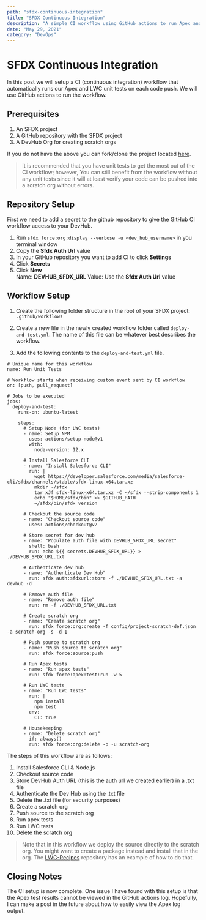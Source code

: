 ```yaml
---
path: "sfdx-continuous-integration"
title: "SFDX Continuous Integration"
description: "A simple CI workflow using GitHub actions to run Apex and LWC tests"
date: "May 29, 2021"
category: "DevOps"
---
```


# SFDX Continuous Integration

In this post we will setup a CI (continuous integration) workflow that automatically runs our Apex and LWC unit tests on each code push. We will use GitHub actions to run the workflow.

## Prerequisites

1. An SFDX project
2. A GitHub repository with the SFDX project
3. A DevHub Org for creating scratch orgs

If you do not have the above you can fork/clone the project located [here](https://github.com/edodso2/blog/tree/master/apex-auraenabled-unit-tests).

> It is recommended that you have unit tests to get the most out of the CI workflow; however, You can still benefit from the workflow without any unit tests since it will at least verify your code can be pushed into a scratch org without errors.

## Repository Setup

First we need to add a secret to the github repository to give the GitHub CI workflow access to your DevHub.

1. Run `sfdx force:org:display --verbose -u <dev_hub_username>` in you terminal window
2. Copy the **Sfdx Auth Url** value
3. In your GitHub repository you want to add CI to click **Settings** 
4. Click **Secrets**
5. Click **New**<br>
    Name: **DEVHUB_SFDX_URL**
    Value: Use the **Sfdx Auth Url** value

## Workflow Setup

1. Create the following folder structure in the root of your SFDX project: `.github/workflows`

2. Create a new file in the newly created workflow folder called `deploy-and-test.yml`. The name of this file can be whatever best describes the workflow.

3. Add the following contents to the `deploy-and-test.yml` file.

```YML
# Unique name for this workflow
name: Run Unit Tests

# Workflow starts when receiving custom event sent by CI workflow
on: [push, pull_request]

# Jobs to be executed
jobs:
  deploy-and-test:
    runs-on: ubuntu-latest

    steps:
      # Setup Node (for LWC tests)
      - name: Setup NPM
        uses: actions/setup-node@v1
        with:
          node-version: 12.x

      # Install Salesforce CLI
      - name: "Install Salesforce CLI"
        run: |
          wget https://developer.salesforce.com/media/salesforce-cli/sfdx/channels/stable/sfdx-linux-x64.tar.xz
          mkdir ~/sfdx
          tar xJf sfdx-linux-x64.tar.xz -C ~/sfdx --strip-components 1
          echo "$HOME/sfdx/bin" >> $GITHUB_PATH
          ~/sfdx/bin/sfdx version

      # Checkout the source code
      - name: "Checkout source code"
        uses: actions/checkout@v2

      # Store secret for dev hub
      - name: "Populate auth file with DEVHUB_SFDX_URL secret"
        shell: bash
        run: echo ${{ secrets.DEVHUB_SFDX_URL}} > ./DEVHUB_SFDX_URL.txt

      # Authenticate dev hub
      - name: "Authenticate Dev Hub"
        run: sfdx auth:sfdxurl:store -f ./DEVHUB_SFDX_URL.txt -a devhub -d

      # Remove auth file
      - name: "Remove auth file"
        run: rm -f ./DEVHUB_SFDX_URL.txt

      # Create scratch org
      - name: "Create scratch org"
        run: sfdx force:org:create -f config/project-scratch-def.json -a scratch-org -s -d 1

      # Push source to scratch org
      - name: "Push source to scratch org"
        run: sfdx force:source:push

      # Run Apex tests
      - name: "Run apex tests"
        run: sfdx force:apex:test:run -w 5

      # Run LWC tests
      - name: "Run LWC tests"
        run: |
          npm install
          npm test
        env:
          CI: true
      
      # Housekeeping
      - name: "Delete scratch org"
        if: always()
        run: sfdx force:org:delete -p -u scratch-org

```

The steps of this workflow are as follows:

1. Install Salesforce CLI & Node.js
2. Checkout source code
3. Store DevHub Auth URL (this is the auth url we created earlier) in a .txt file
4. Authenticate the Dev Hub using the .txt file
5. Delete the .txt file (for security purposes)
6. Create a scratch org
7. Push source to the scratch org
8. Run apex tests
9. Run LWC tests
9. Delete the scratch org

> Note that in this workflow we deploy the source directly to the scratch org. You might want to create a package instead and install that in the org. The [LWC-Recipes](https://github.com/trailheadapps/lwc-recipes/tree/main/.github/workflows) repository has an example of how to do that.

## Closing Notes

The CI setup is now complete. One issue I have found with this setup is that the Apex test results cannot be viewed in the GitHub actions log. Hopefully, I can make a post in the future about how to easily view the Apex log output.
